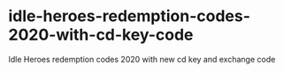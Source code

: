 # idle-heroes-redemption-codes-2020-with-cd-key-code
Idle Heroes redemption codes 2020 with new cd key and exchange code
